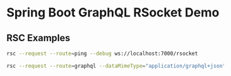 # Spring Boot GraphQL RSocket Demo

## RSC Examples

```sh
rsc --request --route=ping --debug ws://localhost:7000/rsocket
```

```sh
rsc --request --route=graphql --dataMimeType="application/graphql+json" --data='{"query":"{\n  greeting \n}"}' --debug ws://localhost:7000/rsocket
```

